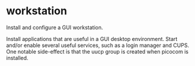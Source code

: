 workstation
===========

Install and configure a GUI workstation.

Install applications that are useful in a GUI desktop environment. Start and/or
enable several useful services, such as a login manager and CUPS. One notable
side-effect is that the uucp group is created when picocom is installed.
